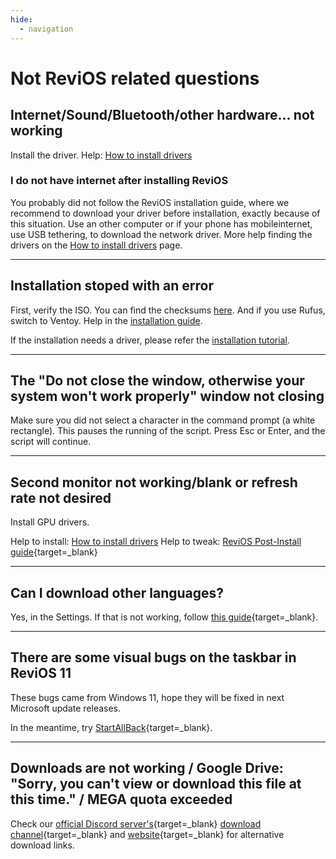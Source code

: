 ```yaml
---
hide:
  - navigation
---
```


# Not ReviOS related questions


## Internet/Sound/Bluetooth/other hardware... not working

Install the driver. Help: [How to install drivers](drivers.md)

### I do not have internet after installing ReviOS

You probably did not follow the ReviOS installation guide, where we recommend to download your driver before installation, exactly because of this situation. Use an other computer or if your phone has mobileinternet, use USB tethering, to download the network driver. More help finding the drivers on the [How to install drivers](drivers.md) page.

<!-- ## If you do not have internet...

... is probably because you are missing the network drivers. Somehow (like on another computer or by connecting your phone to your pc to use USB tethering) download [Snappy Driver Installer Origin](https://www.snappy-driver-installer.org/){target=_blank}. 

Extract it, and start the software with `SDIO_auto.bat`. Then select the `Download Network Drivers Only` option. It will start the download of all the existing network drivers. 

If it finishes (you can monitor the process on the top side of the window), copy the whole folder to the other computer which doesn't have internet. Open on that computer the software, and install the missing network drivers. Or, if you used USB tethering, you can disconnect your phone and install your network drivers right away. After restart, you can scan the PC for more missing drivers, or better yet, go to the manufacturer's website, and download the drivers from there. -->

---

## Installation stoped with an error

First, verify the ISO. You can find the checksums [here](https://www.revi.cc/revios/download/verify). And if you use Rufus, switch to Ventoy. Help in the [installation guide](install.md).

If the installation needs a driver, please refer the [installation tutorial](install.md#missing-drivers).

---

## The "Do not close the window, otherwise your system won't work properly" window not closing

Make sure you did not select a character in the command prompt (a white rectangle). This pauses the running of the script. Press Esc or Enter, and the script will continue.

---

## Second monitor not working/blank or refresh rate not desired

Install GPU drivers.

Help to install: [How to install drivers](drivers.md) 
Help to tweak: [ReviOS Post-Install guide](https://www.revi.cc/revios/post-install#h.p_GR11WmefRS4F){target=_blank}

---

## Can I download other languages?

Yes, in the Settings. If that is not working, follow [this guide](https://www.revi.cc/revios/workspace/lang){target=_blank}.

---

## There are some visual bugs on the taskbar in ReviOS 11

These bugs came from Windows 11, hope they will be fixed in next Microsoft update releases.

In the meantime, try [StartAllBack](https://www.startallback.com/){target=_blank}.


---

## Downloads are not working / Google Drive: "Sorry, you can't view or download this file at this time." / MEGA quota exceeded

Check our [official Discord server's](https://discord.gg/962y4pU){target=_blank} [download channel](https://discord.com/channels/619835916139364383/658369065110339640){target=_blank} and [website](https://www.revi.cc/revios/download){target=_blank} for alternative download links.